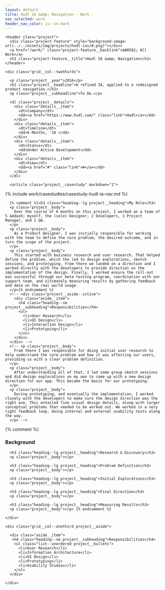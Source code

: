 ```yaml
---
layout: default
title: Hudl IA &amp; Navigation - Work -
nav_selected: work
header_nav_color: is--on-dark
---
```


<div class="grid--maxwidth grid--outsidegutters">

  <div class="grid__row">

    <header class="project">
      <div class="project-feature" style="background-image: url(../../assets/img/projects/hudl-ios/#.png)"></div>
      <a href="/work/" class="project-feature__backlink">&#8592; All Work</a>
      <h1 class="project-feature__title">Hudl IA &amp; Navigation</h1>
    </header>
  
  </div>

</div>

<div class="grid--fullwidth project-content">

  <div class="grid--maxwidth grid--outsidegutters">
      
    <div class="grid__col--twothirds">

      <p class="project__year">2016</p>
      <h2 class="project__headline">A refined IA, applied to a redesigned product navigation.</h2>
      <p class="project__subheadline">To Do.</p>

      <dl class="project__details">
        <div class="details__item">
          <dt>Company</dt>
          <dd><a href="https://www.hudl.com/" class="link">Hudl</a></dd>
        </div>
        <div class="details__item">
          <dt>Timeline</dt>
          <dd>6 Months, '16 </dd>
        </div>
        <div class="details__item">
          <dt>Status</dt>
          <dd>Under Active Development</dd>
        </div>
        <div class="details__item">
          <dt>View</dt>
          <dd><a href="#" class="link">#</a></dd>
        </div>
      </dl>      

      <article class="project__casestudy" markdown="1">

{% include work/casestudies/casestudy-hudl-ia-nav.md %}

</article>       

      {% comment %}<h3 class="heading--lg project__heading">My Role</h3>
      <p class="project__body">
        Over the course of 6 months on this project, I worked on a team of 5 &mdash; myself, the (sole) Designer, 2 Developers, 1 Project Manager, and 1 QA. 
      </p> 
      <p class="project__body">
        As a Product Designer, I was initially responsible for working with the team to define the core problem, the desired outcome, and in turn the scope of the project. 
      </p>
      <p class="project__body">
        This started with business research and user research. That helped define the problem, which the led to design explorations, sketch sessions, and prototyping. From there we landed on a direction and I worked directly with the developers to provide direction on the implementation of the design. Finally, I worked ensure the roll-out was successful through our beta testing program, coordination with our support team, and ultimately measuring results by gathering feedback and data on the real world usage.
      </p>{% endcomment %}
      <!-- <div class="project__aside--inline">
        <div class="aside__item">
          <h4 class="heading--sm project__subheading">Responsibilities</h4>
          <ul>
            <li>User Research</li>
            <li>UI Design</li>
            <li>Interaction Design</li>
            <li>Prototyping</li>
          </ul>
        </div>
      </div> -->
      <!-- <p class="project__body">
        From there I was responsible for doing initial user research to help understand the core problem and how it was affecting our users, providing us with a clear problem definition. 
      </p>
      <p class="project__body">
        After understanding all of that, I led some group sketch sessions and did design explorations on my own to come up with a new design direction for our app. This became the basis for our prototyping. 
      </p>
      <p class="project__body">
        During prototyping, and eventually the implementation, I worked closely with the developers to make sure the design direction was the right one. This entailed fine visual design details, along with larger conceptual problems that needed to be worked out. We worked in a very tight feedback loop, doing internal and external usability tests along the way.
      </p> -->

{% comment %}
      <h3 class="heading--lg project__heading">Background</h3>
      <p class="project__body"></p>

      <h3 class="heading--lg project__heading">Research & Discovery</h3>
      <p class="project__body"></p>

      <h3 class="heading--lg project__heading">Problem Definition</h3>
      <p class="project__body"></p>

      <h3 class="heading--lg project__heading">Initial Explorations</h3>
      <p class="project__body"></p>
  
      <h3 class="heading--lg project__heading">Final Direction</h3>
      <p class="project__body"></p>

      <h3 class="heading--lg project__heading">Measuring Results</h3>
      <p class="project__body"></p> {% endcomment %}

    </div>

    <div class="grid__col--onethird project__aside">
      
      <div class="aside__item">
       <h4 class="heading--sm project__subheading">Responsibilities</h4>
        <ul class="list--unordered project__bullets">
          <li>User Research</li>
          <li>Information Architecture</li>
          <li>UI Design</li>
          <li>Prototyping</li>
          <li>Usability Studies</li>
        </ul>
      </div>

    </div>

  </div>

</div>